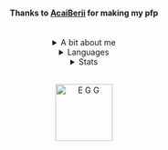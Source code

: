 <div align="center">
  <h4>Thanks to <a href="https://github.com/AcaiBerii">AcaiBerii</a> for making my pfp</h4>
  <br>
  
  <details>
    <summary>A bit about me</summary>
    <h4>
      I use she/her pronouns<br>
      like cats
    </h4>
  </details>
  
  <details>
    <summary>Languages</summary>
    <h4>
      learned: C, C++, Python<br>
      learning: Javascript, Lua
    </h4>
  </details>
  
  <details>
    <summary>Stats</summary>
    <img src="https://komarev.com/ghpvc/?username=Unknown-User2&color=brightgreen&style=flat-square"> <br><br>
    <img src="https://github-readme-stats.vercel.app/api?username=unknown-user2&show_icons=true&theme=cobalt" width=350>
    <img src="https://github-readme-stats.vercel.app/api/top-langs/?username=unknown-user2&layout=compact&theme=cobalt" width=350>
  </details>
  <br>
  
  <a href="https://github.com/EggOrg"><img alt="E G G" width="100" hight="100" src="https://avatars.githubusercontent.com/u/81579876?s=200&v=4"></a>
</div>
